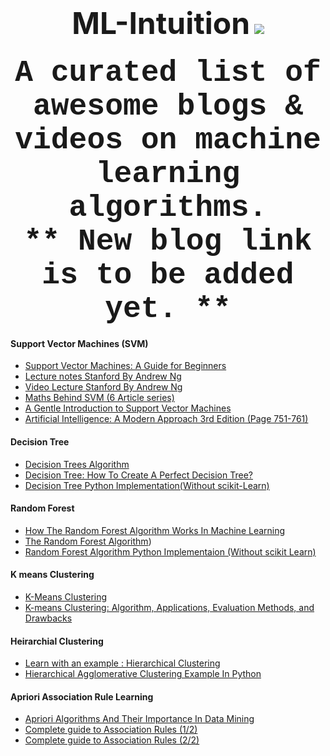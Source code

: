 <h1 align = "center">
 <font size = "20">ML-Intuition</font> <img src = "https://awesome.re/badge.svg">
<br>
</h1>
<h3 align="center">
<font size="12" face="courier"> A curated list of awesome blogs & videos on machine learning algorithms. </font>
</br><font size="12" face="courier"> ** New blog link is to be added yet. ** </font>
</h3>

#### Support Vector Machines (SVM)
   * [Support Vector Machines: A Guide for Beginners](https://www.quantstart.com/articles/Support-Vector-Machines-A-Guide-for-Beginners)
   * [ Lecture notes Stanford By Andrew Ng](http://cs229.stanford.edu/notes/cs229-notes3.pdf)
   * [ Video Lecture Stanford By Andrew Ng](https://www.youtube.com/watch?v=qyyJKd-zXRE&list=PLA89DCFA6ADACE599&t=2610s)
   * [ Maths Behind SVM (6 Article series)](https://www.svm-tutorial.com/2017/02/svms-overview-support-vector-machines/)
   * [A Gentle Introduction to Support Vector Machines](https://med.nyu.edu/chibi/sites/default/files/chibi/Final.pdf)
   * [Artificial Intelligence: A Modern Approach 3rd Edition (Page 751-761)](https://www.cin.ufpe.br/~tfl2/artificial-intelligence-modern-approach.9780131038059.25368.pdf)

#### Decision Tree
   * [Decision Trees Algorithm](https://medium.com/deep-math-machine-learning-ai/chapter-4-decision-trees-algorithms-b93975f7a1f1)
   * [Decision Tree: How To Create A Perfect Decision Tree?](https://www.edureka.co/blog/decision-trees/)
   * [Decision Tree Python Implementation(Without scikit-Learn)](https://github.com/0xPrateek/ML-Algorithms/blob/master/Algorithms/Decision%20Tree/Decision%20Tree%20using%20ID3.py)

#### Random Forest
   * [How The Random Forest Algorithm Works In Machine Learning](https://dataaspirant.com/2017/05/22/random-forest-algorithm-machine-learing/)
   * [The Random Forest Algorithm](https://towardsdatascience.com/the-random-forest-algorithm-d457d499ffcd))
   * [Random Forest Algorithm Python Implementaion (Without scikit Learn)](https://github.com/0xPrateek/ML-Algorithms/blob/master/Algorithms/Random%20Forest/Random%20Forest.py)
   
#### K means Clustering
   * [K-Means Clustering](https://www.saedsayad.com/clustering_kmeans.htm)
   * [K-means Clustering: Algorithm, Applications, Evaluation Methods, and Drawbacks](https://towardsdatascience.com/k-means-clustering-algorithm-applications-evaluation-methods-and-drawbacks-aa03e644b48a)
   
#### Heirarchial Clustering 
   * [Learn with an example : Hierarchical Clustering](https://medium.com/@rohanjoseph_91119/learn-with-an-example-hierarchical-clustering-873b5b50890c)
   * [Hierarchical Agglomerative Clustering Example In Python](https://towardsdatascience.com/machine-learning-algorithms-part-12-hierarchical-agglomerative-clustering-example-in-python-1e18e0075019)
   
#### Apriori Association Rule Learning
   * [Apriori Algorithms And Their Importance In Data Mining](https://www.digitalvidya.com/blog/apriori-algorithms-in-data-mining/)
   * [Complete guide to Association Rules (1/2)](https://towardsdatascience.com/associationrules-2-aa9a77241654)
   * [Complete guide to Association Rules (2/2)](https://towardsdatascience.com/complete-guide-to-association-rules-2-2-c92072b56c84)
